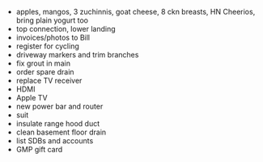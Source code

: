 - apples, mangos, 3 zuchinnis, goat cheese, 8 ckn breasts, HN Cheerios, bring plain yogurt too
- top connection, lower landing
- invoices/photos to Bill
- register for cycling
- driveway markers and trim branches
- fix grout in main
- order spare drain
- replace TV receiver
- HDMI
- Apple TV
- new power bar and router
- suit
- insulate range hood duct
- clean basement floor drain
- list SDBs and accounts
- GMP gift card
